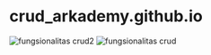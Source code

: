 # crud_arkademy.github.io

![fungsionalitas crud2](https://user-images.githubusercontent.com/48125317/115513906-c7334500-a2ad-11eb-94ca-2e07ead21656.png)
![fungsionalitas crud](https://user-images.githubusercontent.com/48125317/115513912-c8647200-a2ad-11eb-8845-705a7bcf8cab.png)
